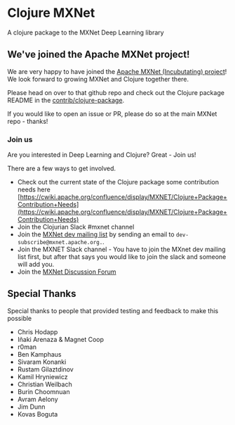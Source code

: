 # Clojure MXNet

A clojure package to the MXNet Deep Learning library

## We've joined the Apache MXNet project!

We are very happy to have joined the [Apache MXNet (Incubutating) project](https://github.com/apache/incubator-mxnet)!
We look forward to growing MXNet and Clojure together there.

Please head on over to that github repo and check out the Clojure package README in the [contrib/clojure-package](https://github.com/apache/incubator-mxnet/tree/master/contrib/clojure-package).

If you would like to open an issue or PR, please do so at the main MXNet repo - thanks!

### Join us

Are you interested in Deep Learning and Clojure? Great - Join us!

There are a few ways to get involved.

* Check out the current state of the Clojure package some contribution needs here [https://cwiki.apache.org/confluence/display/MXNET/Clojure+Package+Contribution+Needs](https://cwiki.apache.org/confluence/display/MXNET/Clojure+Package+Contribution+Needs)
* Join the Clojurian Slack #mxnet channel
* Join the [MXNet dev mailing list](https://lists.apache.org/list.html?dev@mxnet.apache.org) by sending an email to `dev-subscribe@mxnet.apache.org.`.
* Join the MXNET Slack channel - You have to join the MXnet dev mailing list first, but after that says you would like to join the slack and someone will add you.
* Join the [MXNet Discussion Forum](https://discuss.mxnet.io/)


## Special Thanks
Special thanks to people that provided testing and feedback to make this possible

- Chris Hodapp
- Iñaki Arenaza & Magnet Coop
- r0man
- Ben Kamphaus
- Sivaram Konanki
- Rustam Gilaztdinov
- Kamil Hryniewicz
- Christian Weilbach
- Burin Choomnuan
- Avram Aelony
- Jim Dunn
- Kovas Boguta
